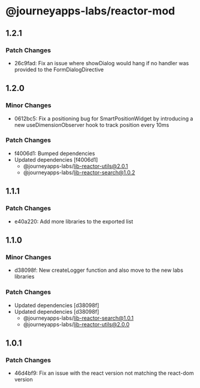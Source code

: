# @journeyapps-labs/reactor-mod

## 1.2.1

### Patch Changes

- 26c9fad: Fix an issue where showDialog would hang if no handler was provided to the FormDialogDirective

## 1.2.0

### Minor Changes

- 0612bc5: Fix a positioning bug for SmartPositionWidget by introducing a new useDimensionObserver hook to track position every 10ms

### Patch Changes

- f4006d1: Bumped dependencies
- Updated dependencies [f4006d1]
  - @journeyapps-labs/lib-reactor-utils@2.0.1
  - @journeyapps-labs/lib-reactor-search@1.0.2

## 1.1.1

### Patch Changes

- e40a220: Add more libraries to the exported list

## 1.1.0

### Minor Changes

- d38098f: New createLogger function and also move to the new labs libraries

### Patch Changes

- Updated dependencies [d38098f]
- Updated dependencies [d38098f]
  - @journeyapps-labs/lib-reactor-search@1.0.1
  - @journeyapps-labs/lib-reactor-utils@2.0.0

## 1.0.1

### Patch Changes

- 46d4bf9: Fix an issue with the react version not matching the react-dom version
